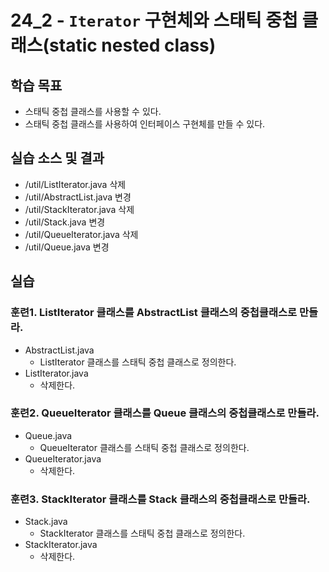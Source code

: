 # 24_2 - `Iterator` 구현체와 스태틱 중첩 클래스(static nested class)

## 학습 목표

- 스태틱 중첩 클래스를 사용할 수 있다.
- 스태틱 중첩 클래스를 사용하여 인터페이스 구현체를 만들 수 있다.


## 실습 소스 및 결과

- /util/ListIterator.java 삭제
- /util/AbstractList.java 변경
- /util/StackIterator.java 삭제
- /util/Stack.java 변경
- /util/QueueIterator.java 삭제
- /util/Queue.java 변경

## 실습

### 훈련1. ListIterator 클래스를 AbstractList 클래스의 중첩클래스로 만들라.

- AbstractList.java
  - ListIterator 클래스를 스태틱 중첩 클래스로 정의한다.
- ListIterator.java
  - 삭제한다.

### 훈련2. QueueIterator 클래스를 Queue 클래스의 중첩클래스로 만들라.

- Queue.java
  - QueueIterator 클래스를 스태틱 중첩 클래스로 정의한다.
- QueueIterator.java 
  - 삭제한다.

### 훈련3. StackIterator 클래스를 Stack 클래스의 중첩클래스로 만들라.

- Stack.java
  - StackIterator 클래스를 스태틱 중첩 클래스로 정의한다.
- StackIterator.java 
  - 삭제한다.
